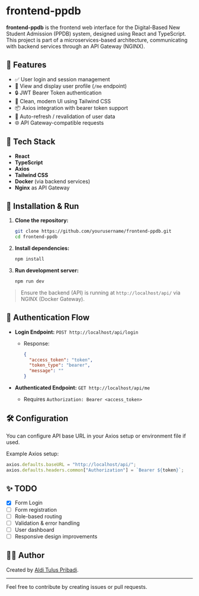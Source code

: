 # frontend-ppdb

**frontend-ppdb** is the frontend web interface for the Digital-Based New Student Admission (PPDB) system, designed using React and TypeScript. This project is part of a microservices-based architecture, communicating with backend services through an API Gateway (NGINX).

## 🚀 Features

- ✅ User login and session management
- 📄 View and display user profile (`/me` endpoint)
- 🔒 JWT Bearer Token authentication
- 🎨 Clean, modern UI using Tailwind CSS
- 📦 Axios integration with bearer token support
- 🔁 Auto-refresh / revalidation of user data
- 🌐 API Gateway-compatible requests

## 🔧 Tech Stack

- **React**
- **TypeScript**
- **Axios**
- **Tailwind CSS**
- **Docker** (via backend services)
- **Nginx** as API Gateway

## 🧪 Installation & Run

1. **Clone the repository:**
   ```bash
   git clone https://github.com/yourusername/frontend-ppdb.git
   cd frontend-ppdb

2. **Install dependencies:**

   ```bash
   npm install
   ```

3. **Run development server:**

   ```bash
   npm run dev
   ```

> Ensure the backend (API) is running at `http://localhost/api/` via NGINX (Docker Gateway).

## 🔐 Authentication Flow

* **Login Endpoint:** `POST http://localhost/api/login`

  * Response:

    ```json
    {
      "access_token": "token",
      "token_type": "bearer",
      "message": ""
    }
    ```

* **Authenticated Endpoint:** `GET http://localhost/api/me`

  * Requires `Authorization: Bearer <access_token>`

## 🛠 Configuration

You can configure API base URL in your Axios setup or environment file if used.

Example Axios setup:

```ts
axios.defaults.baseURL = "http://localhost/api/";
axios.defaults.headers.common["Authorization"] = `Bearer ${token}`;
```
## ✨ TODO

* [x] Form Login
* [ ] Form registration
* [ ] Role-based routing
* [ ] Validation & error handling
* [ ] User dashboard
* [ ] Responsive design improvements

## 👨‍💻 Author

Created by [Aldi Tulus Pribadi](https://github.com/aldtulus).

---

Feel free to contribute by creating issues or pull requests.
```

